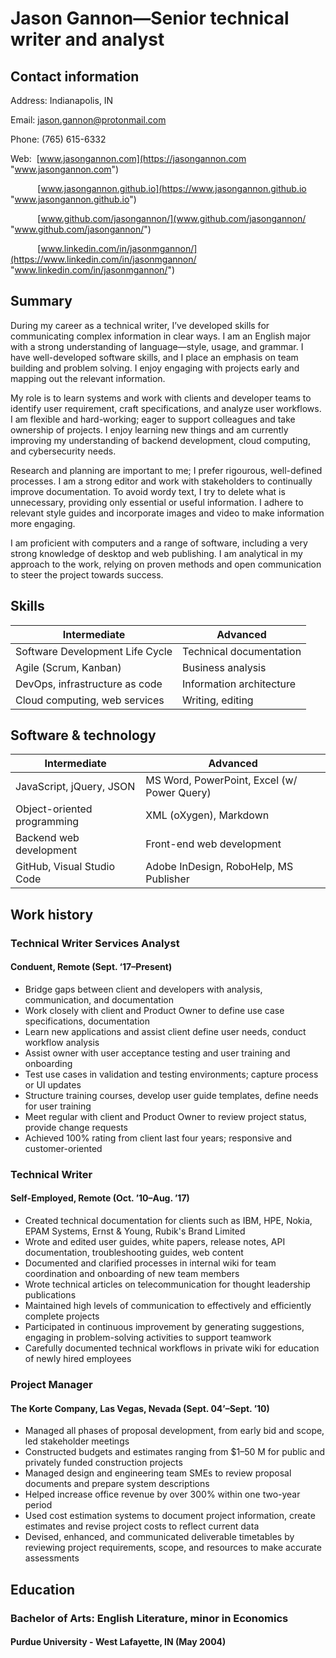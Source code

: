 # Jason Gannon—Senior technical writer and analyst

## Contact information

Address: Indianapolis, IN

Email: jason.gannon@protonmail.com

Phone: (765) 615-6332

Web: &nbsp;[www.jasongannon.com](https://jasongannon.com "www.jasongannon.com")

&nbsp;&nbsp;&nbsp;&nbsp;&nbsp;&nbsp;&nbsp;&nbsp;&nbsp;&nbsp;&nbsp;[www.jasongannon.github.io](https://www.jasongannon.github.io  "www.jasongannon.github.io")

&nbsp;&nbsp;&nbsp;&nbsp;&nbsp;&nbsp;&nbsp;&nbsp;&nbsp;&nbsp;&nbsp;[www.github.com/jasongannon/](www.github.com/jasongannon/  "www.github.com/jasongannon/")

&nbsp;&nbsp;&nbsp;&nbsp;&nbsp;&nbsp;&nbsp;&nbsp;&nbsp;&nbsp;&nbsp;[www.linkedin.com/in/jasonmgannon/](https://www.linkedin.com/in/jasonmgannon/  "www.linkedin.com/in/jasonmgannon/")

## Summary

During my career as a technical writer, I’ve developed skills for communicating complex information in clear ways. I am an English major with a strong understanding of language—style, usage, and grammar. I have well-developed software skills, and I place an emphasis on team building and problem solving. I enjoy engaging with projects early and mapping out the relevant information.

My role is to learn systems and work with clients and developer teams to identify user requirement, craft specifications, and analyze user workflows. I am flexible and hard-working; eager to support colleagues and take ownership of projects. I enjoy learning new things and am currently improving my understanding of backend development, cloud computing, and cybersecurity needs.

Research and planning are important to me; I prefer rigourous, well-defined processes. I am a strong editor and work with stakeholders to continually improve documentation. To avoid wordy text, I try to delete what is unnecessary, providing only essential or useful information. I adhere to relevant style guides and incorporate images and video to make information more engaging.

I am proficient with computers and a range of software, including a very strong knowledge of desktop and web publishing. I am analytical in my approach to the work, relying on proven methods and open communication to steer the project towards success.


## Skills

| Intermediate | Advanced |
|--------------|-------|
| Software Development Life Cycle | Technical documentation | 
| Agile (Scrum, Kanban) | Business analysis |
| DevOps, infrastructure as code | Information architecture |
| Cloud computing, web services | Writing, editing |



## Software & technology

| Intermediate | Advanced |
|--------------|-------|
| JavaScript, jQuery, JSON | MS Word, PowerPoint, Excel (w/ Power Query) |
| Object-oriented programming | XML (oXygen), Markdown |
| Backend web development | Front-end web development |
| GitHub, Visual Studio Code | Adobe InDesign, RoboHelp, MS Publisher |


## Work history

### Technical Writer Services Analyst

#### Conduent, Remote (Sept. ‘17–Present)

* Bridge gaps between client and developers with analysis, communication, and documentation
* Work closely with client and Product Owner to define use case specifications, documentation
* Learn new applications and assist client define user needs, conduct workflow analysis
* Assist owner with user acceptance testing and user training and onboarding
* Test use cases in validation and testing environments; capture process or UI updates
* Structure training courses, develop user guide templates, define needs for user training
* Meet regular with client and Product Owner to review project status, provide change requests
* Achieved 100% rating from client last four years; responsive and customer-oriented

### Technical Writer

#### Self-Employed, Remote (Oct. ’10–Aug. ’17)

* Created technical documentation for clients such as IBM, HPE, Nokia, EPAM Systems, Ernst & Young, Rubik's Brand Limited
* Wrote and edited user guides, white papers, release notes, API documentation, troubleshooting guides, web content
* Documented and clarified processes in internal wiki for team coordination and onboarding of new team members
* Wrote technical articles on telecommunication for thought leadership publications
* Maintained high levels of communication to effectively and efficiently complete projects
* Participated in continuous improvement by generating suggestions, engaging in problem-solving activities to support teamwork
* Carefully documented technical workflows in private wiki for education of newly hired employees

### Project Manager

#### The Korte Company, Las Vegas, Nevada (Sept. 04’–Sept. ’10)

* Managed all phases of proposal development, from early bid and scope, led stakeholder meetings
* Constructed budgets and estimates ranging from $1–50 M for public and privately funded construction projects
* Managed design and engineering team SMEs to review proposal documents and prepare system descriptions
* Helped increase office revenue by over 300% within one two-year period
* Used cost estimation systems to document project information, create estimates and revise project costs to reflect current data
* Devised, enhanced, and communicated deliverable timetables by reviewing project requirements, scope, and resources to make accurate assessments

## Education

### Bachelor of Arts: English Literature, minor in Economics

#### Purdue University - West Lafayette, IN (May 2004)
